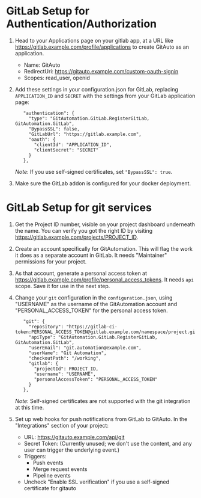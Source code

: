 # GitLab Setup for Authentication/Authorization

1. Head to your Applications page on your gitlab app, at a URL like https://gitlab.example.com/profile/applications to create GitAuto as an application.

	* Name: GitAuto
	* RedirectUri: https://gitauto.example.com/custom-oauth-signin
	* Scopes: read_user, openid

2. Add these settings in your configuration.json for GitLab, replacing `APPLICATION_ID` and `SECRET` with the settings from your GitLab application page:

		  "authentication": {
			"type": "GitAutomation.GitLab.RegisterGitLab, GitAutomation.GitLab",
			"BypassSSL": false,
			"GitLabUrl": "https://gitlab.example.com",
			"oauth": {
			  "clientId": "APPLICATION_ID",
			  "clientSecret": "SECRET"
			}
		  },

	*Note*: If you use self-signed certificates, set `"BypassSSL": true`.

3. Make sure the GitLab addon is configured for your docker deployment.

# GitLab Setup for git services

1. Get the Project ID number, visible on your project dashboard underneath the name. You can verify you got the right ID by visiting https://gitlab.example.com/projects/PROJECT_ID.
2. Create an account specifically for GitAutomation. This will flag the work it does as a separate account in GitLab. It needs "Maintainer" permissions for your project.
3. As that account, generate a personal access token at https://gitlab.example.com/profile/personal_access_tokens. It needs `api` scope. Save it for use in the next step.
4. Change your `git` configuration in the `configuration.json`, using "USERNAME" as the username of the GitAutomation account and "PERSONAL_ACCESS_TOKEN" for the personal access token.

		  "git": {
			"repository": "https://gitlab-ci-token:PERSONAL_ACCESS_TOKEN@gitlab.example.com/namespace/project.git",
			"apiType": "GitAutomation.GitLab.RegisterGitLab, GitAutomation.GitLab",
			"userEmail": "git.automation@example.com",
			"userName": "Git Automation",
			"checkoutPath": "/working",
			"gitlab": {
			  "projectId": PROJECT_ID,
			  "username": "USERNAME",
			  "personalAccessToken": "PERSONAL_ACCESS_TOKEN"
			}
		  },

	*Note*: Self-signed certificates are not supported with the git integration at this time.

5. Set up web hooks for push notifications from GitLab to GitAuto. In the "Integrations" section of your project:

	* URL: https://gitauto.example.com/api/git
	* Secret Token: (Currently unused; we don't use the content, and any user can trigger the underlying event.)
	* Triggers:
		* Push events
		* Merge request events
		* Pipeline events
	* Uncheck "Enable SSL verification" if you use a self-signed certificate for gitauto

